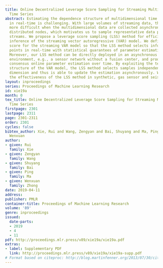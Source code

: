 ```yaml
---
title: Online Decentralized Leverage Score Sampling for Streaming Multidimensional
  Time Series
abstract: Estimating the dependence structure of multidimensional time series data
  in real-time is challenging. With large volumes of streaming data, the problem becomes
  more difficult when the multidimensional data are collected asynchronously across
  distributed nodes, which motivates us to sample representative data points from
  streams. We propose a leverage score sampling (LSS) method for efficient online
  inference of the streaming vector autoregressive (VAR) model. We define the leverage
  score for the streaming VAR model so that the LSS method selects informative data
  points in real-time with statistical guarantees of parameter estimation efficiency.
  Moreover, our LSS method can be directly deployed in an asynchronous decentralized
  environment, e.g., a sensor network without a fusion center, and produce asynchronous
  consensus online parameter estimation over time. By exploiting the temporal dependence
  structure of the VAR model, the LSS method selects samples independently on each
  dimension and thus is able to update the estimation asynchronously. We illustrate
  the effectiveness of the LSS method in synthetic, gas sensor and seismic datasets.
layout: inproceedings
series: Proceedings of Machine Learning Research
id: xie19a
month: 0
tex_title: Online Decentralized Leverage Score Sampling for Streaming Multidimensional
  Time Series
firstpage: 2301
lastpage: 2311
page: 2301-2311
order: 2301
cycles: false
bibtex_author: Xie, Rui and Wang, Zengyan and Bai, Shuyang and Ma, Ping and Zhong,
  Wenxuan
author:
- given: Rui
  family: Xie
- given: Zengyan
  family: Wang
- given: Shuyang
  family: Bai
- given: Ping
  family: Ma
- given: Wenxuan
  family: Zhong
date: 2019-04-11
address: 
publisher: PMLR
container-title: Proceedings of Machine Learning Research
volume: '89'
genre: inproceedings
issued:
  date-parts:
  - 2019
  - 4
  - 11
pdf: http://proceedings.mlr.press/v89/xie19a/xie19a.pdf
extras:
- label: Supplementary PDF
  link: http://proceedings.mlr.press/v89/xie19a/xie19a-supp.pdf
# Format based on citeproc: http://blog.martinfenner.org/2013/07/30/citeproc-yaml-for-bibliographies/
---
```

